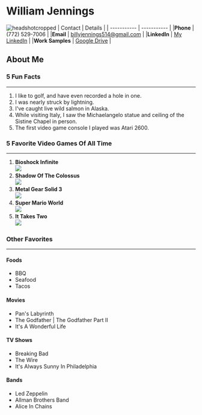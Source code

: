 # William Jennings
![headshotcropped](https://user-images.githubusercontent.com/28324434/134459183-c42f35f4-42eb-4cfa-b1c2-b59bd04f0ed0.jpeg)
| Contact | Details |
| ----------- | ----------- |
|**Phone** | (772) 529-7006 |
|**Email** | billyjennings514@gmail.com |
|**LinkedIn** | [My LinkedIn](https://www.linkedin.com/in/thebilljennings/) |
|**Work Samples** | [Google Drive](https://drive.google.com/drive/folders/1H3ye6zM6FyclBFb49h6hY7L8yBTy8mah) |

## About Me
### 5 Fun Facts
---
1. I like to golf, and have even recorded a hole in one.
2. I was nearly struck by lightning.
3. I've caught live wild salmon in Alaska.
4. While visiting Italy, I saw the Michaelangelo statue and ceiling of the Sistine Chapel in person.
5. The first video game console I played was Atari 2600.  


### 5 Favorite Video Games Of All Time
---
1. **Bioshock Infinite**  
     ![](https://user-images.githubusercontent.com/28324434/134460642-1311957f-1138-4e52-b4cc-3819fc5bd747.jpeg)
2. **Shadow Of The Colossus**  
     ![](https://user-images.githubusercontent.com/28324434/134460683-f7bddb02-b2da-4e31-92da-aea09f98b942.jpg)
3. **Metal Gear Solid 3**  
     ![](https://user-images.githubusercontent.com/28324434/134460711-a3f78d5a-7849-4d4c-ac25-17e244d847ce.jpg)
4. **Super Mario World**  
     ![](https://user-images.githubusercontent.com/28324434/134460725-54f2620e-86c9-4364-9926-2fb2be06ab0d.png)
5. **It Takes Two**       
     ![](https://user-images.githubusercontent.com/28324434/134460762-124180fe-fa46-433c-bb9e-2056783c6619.jpeg)

### Other Favorites
---
#### Foods
* BBQ
* Seafood
* Tacos  

#### Movies
* Pan's Labyrinth
* The Godfather | The Godfather Part II
* It's A Wonderful Life    

#### TV Shows
* Breaking Bad
* The Wire
* It's Always Sunny In Philadelphia  

#### Bands
* Led Zeppelin
* Allman Brothers Band
* Alice In Chains
